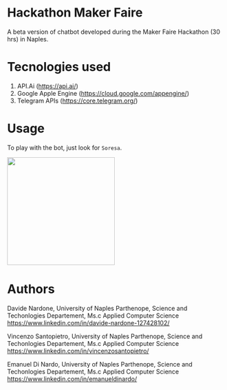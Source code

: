# Hackathon Maker Faire

A beta version of chatbot developed during the Maker Faire Hackathon (30 hrs) in Naples. 

# Tecnologies used

  1. API.Ai (https://api.ai/)
  2. Google Apple Engine (https://cloud.google.com/appengine/)
  3. Telegram APIs (https://core.telegram.org/)
    
# Usage

To play with the bot, just look for `Soresa`.

<img src="https://github.com/DavideNardone/HackathonMakerFaire/blob/master/resources/bot1.png" width="250">

# Authors

  Davide Nardone, University of Naples Parthenope, Science and Techonlogies Departement, Ms.c Applied Computer Science <br/>
  https://www.linkedin.com/in/davide-nardone-127428102/
  
  Vincenzo Santopietro, University of Naples Parthenope, Science and Techonlogies Departement, Ms.c Applied Computer Science <br/>
  https://www.linkedin.com/in/vincenzosantopietro/

  Emanuel Di Nardo, University of Naples Parthenope, Science and Techonlogies Departement, Ms.c Applied Computer Science <br/>
  https://www.linkedin.com/in/emanueldinardo/
  
